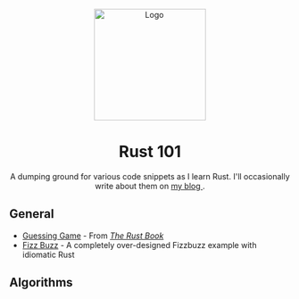 <!-- PROJECT LOGO -->
<br />
<div align="center">
  <a href="https://github.com/rfrazier716/rust_101">
    <img src="https://rustacean.net/assets/rustacean-flat-gesture.svg" alt="Logo" width="200">
  </a>

<h1 align="center">Rust 101</h1>

  <p align="center">
    A dumping ground for various code snippets as I learn Rust. I'll occasionally write about them on <a href="http://www.fotonixx.com"> my blog </a>.
  </p>
</div>

## General
* [Guessing Game](guessing_game/src/main.rs) - From [*The Rust Book*](https://doc.rust-lang.org/book/ch02-00-guessing-game-tutorial.html)
* [Fizz Buzz](fizzbuzz/src/main.rs) - A completely over-designed Fizzbuzz example with idiomatic Rust

## Algorithms

